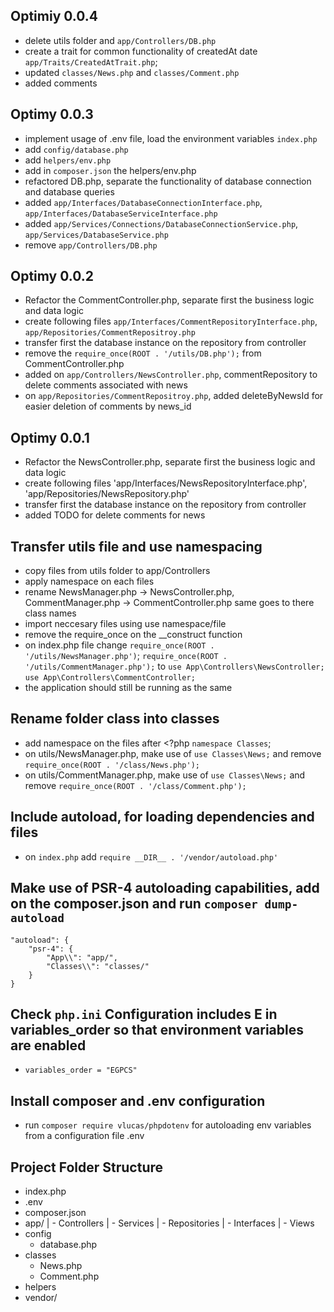 ## Optimiy 0.0.4

- delete utils folder and `app/Controllers/DB.php`
- create a trait for common functionality of createdAt date `app/Traits/CreatedAtTrait.php`;
- updated `classes/News.php` and `classes/Comment.php`
- added comments

## Optimy 0.0.3

- implement usage of .env file, load the environment variables `index.php`
- add `config/database.php`
- add `helpers/env.php`
- add in `composer.json` the helpers/env.php
- refactored DB.php, separate the functionality of database connection and database queries
- added `app/Interfaces/DatabaseConnectionInterface.php`, `app/Interfaces/DatabaseServiceInterface.php`
- added `app/Services/Connections/DatabaseConnectionService.php`, `app/Services/DatabaseService.php`
- remove `app/Controllers/DB.php`

## Optimy 0.0.2

- Refactor the CommentController.php, separate first the business logic and data logic
- create following files `app/Interfaces/CommentRepositoryInterface.php`, `app/Repositories/CommentRepositroy.php`
- transfer first the database instance on the repository from controller
- remove the `require_once(ROOT . '/utils/DB.php');` from CommentController.php
- added on `app/Controllers/NewsController.php`, commentRepository to delete comments associated with news
- on `app/Repositories/CommentRepositroy.php`, added deleteByNewsId for easier deletion of comments by news_id

## Optimy 0.0.1

- Refactor the NewsController.php, separate first the business logic and data logic
- create following files 'app/Interfaces/NewsRepositoryInterface.php', 'app/Repositories/NewsRepository.php'
- transfer first the database instance on the repository from controller
- added TODO for delete comments for news

## Transfer utils file and use namespacing

- copy files from utils folder to app/Controllers
- apply namespace on each files
- rename NewsManager.php -> NewsController.php, CommentManager.php -> CommentController.php same goes to there class names
- import neccesary files using use namespace/file
- remove the require_once on the \_\_construct function
- on index.php file
  change
  `require_once(ROOT . '/utils/NewsManager.php')`;
  `require_once(ROOT . '/utils/CommentManager.php');`
  to
  `use App\Controllers\NewsController;`
  `use App\Controllers\CommentController;`
- the application should still be running as the same

## Rename folder class into classes

- add namespace on the files after <?php `namespace Classes`;
- on utils/NewsManager.php, make use of `use Classes\News;` and remove `require_once(ROOT . '/class/News.php');`
- on utils/CommentManager.php, make use of `use Classes\News;` and remove `require_once(ROOT . '/class/Comment.php');`

## Include autoload, for loading dependencies and files

- on `index.php` add `require __DIR__ . '/vendor/autoload.php'`

## Make use of PSR-4 autoloading capabilities, add on the composer.json and run `composer dump-autoload`

    "autoload": {
        "psr-4": {
            "App\\": "app/",
            "Classes\\": "classes/"
        }
    }

## Check `php.ini` Configuration includes E in variables_order so that environment variables are enabled

- `variables_order = "EGPCS"`

## Install composer and .env configuration

- run `composer require vlucas/phpdotenv` for autoloading env variables from a configuration file .env

## Project Folder Structure

- index.php
- .env
- composer.json
- app/
  | - Controllers
  | - Services
  | - Repositories
  | - Interfaces
  | - Views
- config
  - database.php
- classes
  - News.php
  - Comment.php
- helpers
- vendor/
